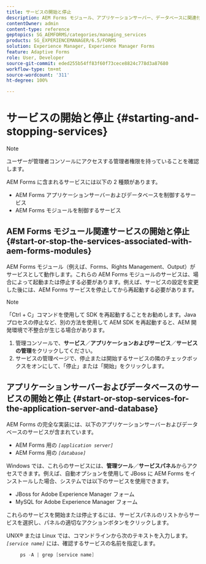 ```yaml
---
title: サービスの開始と停止
description: AEM Forms モジュール、アプリケーションサーバー、データベースに関連付けられたサービスを開始および停止する方法について説明します。
contentOwner: admin
content-type: reference
geptopics: SG_AEMFORMS/categories/managing_services
products: SG_EXPERIENCEMANAGER/6.5/FORMS
solution: Experience Manager, Experience Manager Forms
feature: Adaptive Forms
role: User, Developer
source-git-commit: eded255b54ff83f60f73cece8824c778d3a87680
workflow-type: tm+mt
source-wordcount: '311'
ht-degree: 100%

---
```


# サービスの開始と停止 {#starting-and-stopping-services}

>[!NOTE]
> 
> ユーザーが管理者コンソールにアクセスする管理者権限を持っていることを確認します。

AEM Forms に含まれるサービスには以下の 2 種類があります。

* AEM Forms アプリケーションサーバーおよびデータベースを制御するサービス
* AEM Forms モジュールを制御するサービス

## AEM Forms モジュール関連サービスの開始と停止 {#start-or-stop-the-services-associated-with-aem-forms-modules}

AEM Forms モジュール（例えば、Forms、Rights Management、Output）がサービスとして動作します。これらの AEM Forms モジュールのサービスは、場合によって起動または停止する必要があります。例えば、サービスの設定を変更した後には、AEM Forms サービスを停止してから再起動する必要があります。

>[!NOTE]
>
> 「Ctrl + C」コマンドを使用して SDK を再起動することをお勧めします。Java プロセスの停止など、別の方法を使用して AEM SDK を再起動すると、AEM 開発環境で不整合が生じる場合があります。

1. 管理コンソールで、**サービス**／**アプリケーションおよびサービス**／**サービスの管理**&#x200B;をクリックしてください。
1. サービスの管理ページで、停止または開始するサービスの隣のチェックボックスをオンにして、「停止」または「開始」をクリックします。

## アプリケーションサーバーおよびデータベースのサービスの開始と停止 {#start-or-stop-services-for-the-application-server-and-database}

AEM Forms の完全な実装には、以下のアプリケーションサーバーおよびデータベースのサービスが含まれています。

* AEM Forms 用の *`[application server]`*
* AEM Forms 用の *`[database]`*

Windows では、これらのサービスには、**管理ツール**／**サービスパネル**&#x200B;からアクセスできます。例えば、自動オプションを使用して JBoss に AEM Forms をインストールした場合、システムでは以下のサービスを使用できます。

* JBoss for Adobe Experience Manager フォーム
* MySQL for Adobe Experience Manager フォーム

これらのサービスを開始または停止するには、サービスパネルのリストからサービスを選択し、パネルの適切なアクションボタンをクリックします。

UNIX® または Linux では、コマンドラインから次のテキストを入力します。*`[service name]`* には、確認するサービスの名前を指定します。

```java
     ps -A | grep [service name]
```
